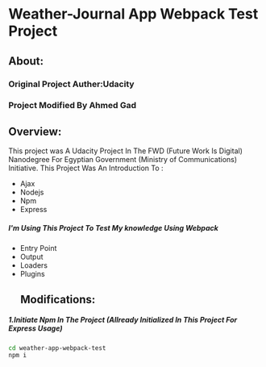 # Weather-Journal App Webpack Test Project
## About:
### Original Project Auther:Udacity
### Project Modified By Ahmed Gad
## Overview:
This project was A Udacity Project In The FWD (Future Work Is Digital) Nanodegree For Egyptian Government (Ministry of Communications) Initiative.
This Project Was An Introduction To :
- Ajax
- Nodejs
- Npm
- Express
##### I'm Using This Project To Test My knowledge Using Webpack
- Entry Point
- Output
- Loaders
- Plugins
  ## Modifications:
##### 1.Initiate Npm In The Project (Allready Initialized In This Project For Express Usage)
```sh
cd weather-app-webpack-test
npm i
```

  
